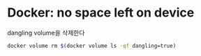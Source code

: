 # Docker: no space left on device

dangling volume을 삭제한다

```sh
docker volume rm $(docker volume ls -qf dangling=true)
```
